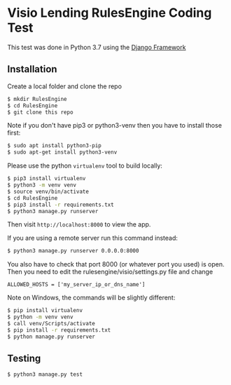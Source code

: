 # Visio Lending RulesEngine Coding Test

This test was done in Python 3.7 using the [Django Framework](https://www.djangoproject.com/) 

## Installation

Create a local folder and clone the repo

```sh
$ mkdir RulesEngine
$ cd RulesEngine
$ git clone this repo
```

Note if you don't have pip3 or python3-venv then you have to install those first:

```sh
$ sudo apt install python3-pip
$ sudo apt-get install python3-venv
```

Please use the python `virtualenv` tool to build locally:

```sh
$ pip3 install virtualenv
$ python3 -m venv venv
$ source venv/bin/activate
$ cd RulesEngine
$ pip3 install -r requirements.txt
$ python3 manage.py runserver
```

Then visit `http://localhost:8000` to view the app.

If you are using a remote server run this command instead:

```sh
$ python3 manage.py runserver 0.0.0.0:8000
```

You also have to check that port 8000 (or whatever port you used) is open.
Then you need to edit the rulesengine/visio/settings.py file and change

```
ALLOWED_HOSTS = ['my_server_ip_or_dns_name']
```

Note on Windows, the commands will be slightly different:

```sh
$ pip install virtualenv
$ python -m venv venv
$ call venv/Scripts/activate
$ pip install -r requirements.txt
$ python manage.py runserver
```

## Testing

```sh
$ python3 manage.py test
```
